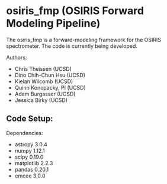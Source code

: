# osiris_fmp (OSIRIS Forward Modeling Pipeline)
The osiris_fmp is a forward-modeling framework for the OSIRIS spectrometer. The code is currently being developed.

Authors:
* Chris Theissen (UCSD)
* Dino Chih-Chun Hsu (UCSD)
* Kielan Wilcomb (UCSD)
* Quinn Konopacky, PI (UCSD)
* Adam Burgasser (UCSD)
* Jessica Birky (UCSD)

## Code Setup:
Dependencies:
* astropy 3.0.4
* numpy 1.12.1
* scipy 0.19.0
* matplotlib 2.2.3
* pandas 0.20.1
* emcee 3.0.0

